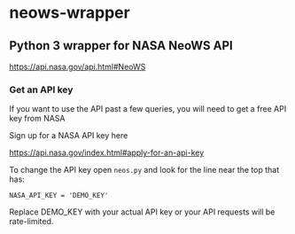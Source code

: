 # neows-wrapper

## Python 3 wrapper for NASA NeoWS API ##

https://api.nasa.gov/api.html#NeoWS

### Get an API key ###

If you want to use the API past a few queries, you will need to get a free API key from NASA

Sign up for a NASA API key here

https://api.nasa.gov/index.html#apply-for-an-api-key

To change the API key open `neos.py` and look for the line near the top that has:

`NASA_API_KEY = 'DEMO_KEY'`

Replace DEMO_KEY with your actual API key or 
your API requests will be rate-limited.
